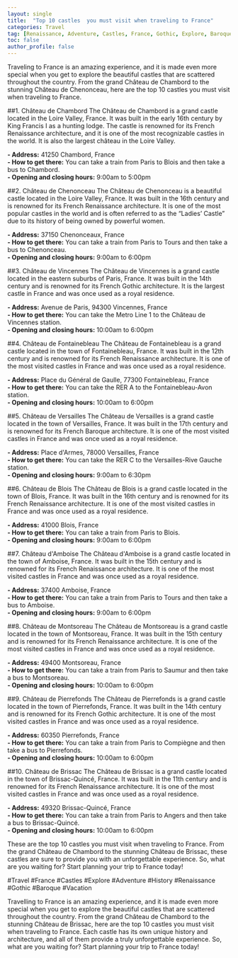 ```yaml
---
layout: single
title:  "Top 10 castles  you must visit when traveling to France"
categories: Travel
tag: [Renaissance, Adventure, Castles, France, Gothic, Explore, Baroque, TopCastlesYouMustVisitWhenTravelingToFrance, Travel, Vacation, History]
toc: false
author_profile: false
---
```

Traveling to France is an amazing experience, and it is made even more special when you get to explore the beautiful castles that are scattered throughout the country. From the grand Château de Chambord to the stunning Château de Chenonceau, here are the top 10 castles you must visit when traveling to France. 

##1. Château de Chambord 
The Château de Chambord is a grand castle located in the Loire Valley, France. It was built in the early 16th century by King Francis I as a hunting lodge. The castle is renowned for its French Renaissance architecture, and it is one of the most recognizable castles in the world. It is also the largest château in the Loire Valley. 

**- Address:** 41250 Chambord, France  
**- How to get there:** You can take a train from Paris to Blois and then take a bus to Chambord.  
**- Opening and closing hours:** 9:00am to 5:00pm  

##2. Château de Chenonceau 
The Château de Chenonceau is a beautiful castle located in the Loire Valley, France. It was built in the 16th century and is renowned for its French Renaissance architecture. It is one of the most popular castles in the world and is often referred to as the “Ladies’ Castle” due to its history of being owned by powerful women. 

**- Address:** 37150 Chenonceaux, France  
**- How to get there:** You can take a train from Paris to Tours and then take a bus to Chenonceau.  
**- Opening and closing hours:** 9:00am to 6:00pm  

##3. Château de Vincennes 
The Château de Vincennes is a grand castle located in the eastern suburbs of Paris, France. It was built in the 14th century and is renowned for its French Gothic architecture. It is the largest castle in France and was once used as a royal residence. 

**- Address:** Avenue de Paris, 94300 Vincennes, France  
**- How to get there:** You can take the Metro Line 1 to the Château de Vincennes station.  
**- Opening and closing hours:** 10:00am to 6:00pm  

##4. Château de Fontainebleau 
The Château de Fontainebleau is a grand castle located in the town of Fontainebleau, France. It was built in the 12th century and is renowned for its French Renaissance architecture. It is one of the most visited castles in France and was once used as a royal residence. 

**- Address:** Place du Général de Gaulle, 77300 Fontainebleau, France  
**- How to get there:** You can take the RER A to the Fontainebleau-Avon station.  
**- Opening and closing hours:** 10:00am to 6:00pm  

##5. Château de Versailles 
The Château de Versailles is a grand castle located in the town of Versailles, France. It was built in the 17th century and is renowned for its French Baroque architecture. It is one of the most visited castles in France and was once used as a royal residence. 

**- Address:** Place d'Armes, 78000 Versailles, France  
**- How to get there:** You can take the RER C to the Versailles-Rive Gauche station.  
**- Opening and closing hours:** 9:00am to 6:30pm  

##6. Château de Blois 
The Château de Blois is a grand castle located in the town of Blois, France. It was built in the 16th century and is renowned for its French Renaissance architecture. It is one of the most visited castles in France and was once used as a royal residence. 

**- Address:** 41000 Blois, France  
**- How to get there:** You can take a train from Paris to Blois.  
**- Opening and closing hours:** 9:00am to 6:00pm  

##7. Château d'Amboise 
The Château d'Amboise is a grand castle located in the town of Amboise, France. It was built in the 15th century and is renowned for its French Renaissance architecture. It is one of the most visited castles in France and was once used as a royal residence. 

**- Address:** 37400 Amboise, France  
**- How to get there:** You can take a train from Paris to Tours and then take a bus to Amboise.  
**- Opening and closing hours:** 9:00am to 6:00pm  

##8. Château de Montsoreau 
The Château de Montsoreau is a grand castle located in the town of Montsoreau, France. It was built in the 15th century and is renowned for its French Renaissance architecture. It is one of the most visited castles in France and was once used as a royal residence. 

**- Address:** 49400 Montsoreau, France  
**- How to get there:** You can take a train from Paris to Saumur and then take a bus to Montsoreau.  
**- Opening and closing hours:** 10:00am to 6:00pm  

##9. Château de Pierrefonds 
The Château de Pierrefonds is a grand castle located in the town of Pierrefonds, France. It was built in the 14th century and is renowned for its French Gothic architecture. It is one of the most visited castles in France and was once used as a royal residence. 

**- Address:** 60350 Pierrefonds, France  
**- How to get there:** You can take a train from Paris to Compiègne and then take a bus to Pierrefonds.  
**- Opening and closing hours:** 10:00am to 6:00pm  

##10. Château de Brissac 
The Château de Brissac is a grand castle located in the town of Brissac-Quincé, France. It was built in the 11th century and is renowned for its French Renaissance architecture. It is one of the most visited castles in France and was once used as a royal residence. 

**- Address:** 49320 Brissac-Quincé, France  
**- How to get there:** You can take a train from Paris to Angers and then take a bus to Brissac-Quincé.  
**- Opening and closing hours:** 10:00am to 6:00pm  

These are the top 10 castles you must visit when traveling to France. From the grand Château de Chambord to the stunning Château de Brissac, these castles are sure to provide you with an unforgettable experience. So, what are you waiting for? Start planning your trip to France today! 

#Travel #France #Castles #Explore #Adventure #History #Renaissance #Gothic #Baroque #Vacation 

Travelling to France is an amazing experience, and it is made even more special when you get to explore the beautiful castles that are scattered throughout the country. From the grand Château de Chambord to the stunning Château de Brissac, here are the top 10 castles you must visit when traveling to France. Each castle has its own unique history and architecture, and all of them provide a truly unforgettable experience. So, what are you waiting for? Start planning your trip to France today!
